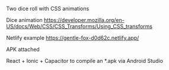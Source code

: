 Two dice roll with CSS animations

Dice animation https://developer.mozilla.org/en-US/docs/Web/CSS/CSS_Transforms/Using_CSS_transforms

Netlify example https://gentle-fox-d0d62c.netlify.app/

APK attached

React + Ionic + Capacitor to compile an *.apk via Android Studio